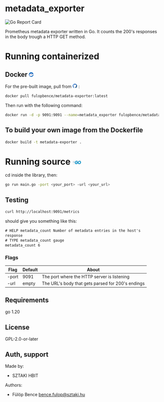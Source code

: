# metadata_exporter
![Go Report Card](https://goreportcard.com/badge/github.com/fulopbencus/metadata_exporter)

Prometheus metadata exporter written in Go.
It counts the 200's responses in the body trough a HTTP GET method.

# Running containerized

## Docker ![ ](assets/docker.png "Docker icon")

For the pre-built image, pull from ![ ](assets/github_icon.png "Github icon") :
```bash
docker pull fulopbence/metadata-exporter:latest
```

Then run with the following command:

```bash
docker run -d -p 9091:9091 --name=metadata_exporter fulopbence/metadata-exporter:latest -url <your_url>
```

## To build your own image from the Dockerfile

```bash
docker build -t metadata-exporter .
```

# Running source ![ ](assets/go.png "Go icon")

cd inside the library, then:

```bash
go run main.go -port <your_port> -url <your_url>
```

## Testing 

```bash
curl http://localhost:9091/metrics
```

should give you something like this:

```
# HELP metadata_count Number of metadata entries in the host's response
# TYPE metadata_count gauge
metadata_count 6
```
### Flags

| Flag | Default | About |
|---------|-------------|----------------|
| -port | 9091 | The port where the HTTP server is listening|
| -url | empty | The URL's body that gets parsed for 200's endings|

## Requirements

go 1.20

## License

GPL-2.0-or-later

## Auth, support

Made by:

- SZTAKI HBIT

Authors:

- Fülöp Bence <bence.fulop@sztaki.hu>
